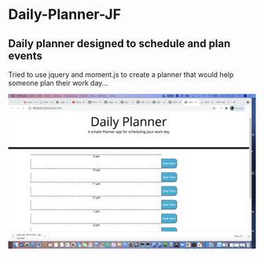 # Daily-Planner-JF
## Daily planner designed to schedule and plan events 

Tried to use jquery and moment.js to create a planner that would help someone plan their work day...

![Screenshot of Planner](https://github.com/Forresterjamie01/Daily-Planner-JF/blob/main/Example/Screen%20Shot%202021-04-03%20at%202.49.25%20AM.png "Screenshot of Planner")

